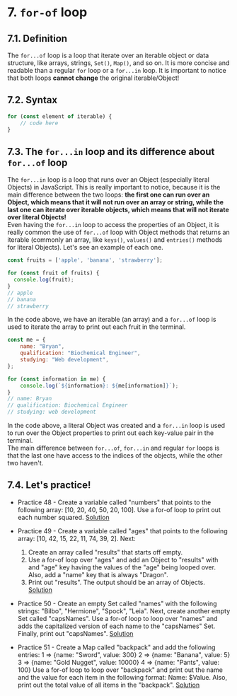 # 7. `for-of` loop

## 7.1. Definition

The `for...of` loop is a loop that iterate over an iterable object or data structure, like arrays, strings, `Set()`, `Map()`, and so on. It is more concise and readable than a regular `for` loop or a `for...in` loop. It is important to notice that both loops **cannot change** the original iterable/Object!  

## 7.2. Syntax  

```javascript
for (const element of iterable) {
    // code here
}
```  

## 7.3. The `for...in` loop and its difference about `for...of` loop

The `for...in` loop is a loop that runs over an Object (especially literal Objects) in JavaScript. This is really important to notice, because it is the main difference between the two loops: **the first one can run over an Object, which means that it will not run over an array or string, while the last one can iterate over iterable objects, which means that will not iterate over literal Objects!**  
Even having the `for...in` loop to access the properties of an Object, it is really common the use of `for...of` loop with Object methods that returns an iterable (commonly an array, like `keys()`, `values()` and `entries()` methods for literal Objects). Let's see an example of each one.  

```javascript
const fruits = ['apple', 'banana', 'strawberry'];

for (const fruit of fruits) {
  console.log(fruit);
}
// apple
// banana
// strawberry
```  

In the code above, we have an iterable (an array) and a `for...of` loop is used to iterate the array to print out each fruit in the terminal.  

```javascript
const me = {
    name: "Bryan",
    qualification: "Biochemical Engineer",
    studying: "Web development",
};

for (const information in me) {
    console.log(`${information}: ${me[information]}`);
}
// name: Bryan
// qualification: Biochemical Engineer
// studying: web development
```  

In the code above, a literal Object was created and a `for...in` loop is used to run over the Object properties to print out each key-value pair in the terminal.  
The main difference between `for...of`, `for...in` and regular `for` loops is that the last one have access to the indices of the objects, while the other two haven't.  

## 7.4. **Let's practice!**

- Practice 48 - Create a variable called "numbers" that points to the following array: [10, 20, 40, 50, 20, 100]. Use a for-of loop to print out each number squared. [Solution](/en/js/practicing/p48.js)
- Practice 49 - Create a variable called "ages" that points to the following array: [10, 42, 15, 22, 11, 74, 39, 2]. Next:

    1. Create an array called "results" that starts off empty.
    2. Use a for-of loop over "ages" and add an Object to "results" with and "age" key having the values of the "age" being looped over. Also, add a "name" key that is always "Dragon".
    3. Print out "results". The output should be an array of Objects. [Solution](/en/js/practicing/p49.js)
  
- Practice 50 - Create an empty Set called "names" with the following strings: "Bilbo", "Hermione", "Spock", "Leia". Next, create another empty Set called "capsNames". Use a for-of loop to loop over "names" and adds the capitalized version of each name to the "capsNames" Set. Finally, print out "capsNames". [Solution](/en/js/practicing/p50.js)

- Practice 51 - Create a Map called "backpack" and add the following entries:
    1 => {name: "Sword", value: 300}
    2 => {name: "Banana", value: 5}
    3 => {name: "Gold Nugget", value: 10000}
    4 => {name: "Pants", value: 100}
    Use a for-of loop to loop over "backpack" and print out the name and the value for each item in the following format: Name: $Value. Also, print out the total value of all items in the "backpack". [Solution](/en/js/practicing/p51.js)
